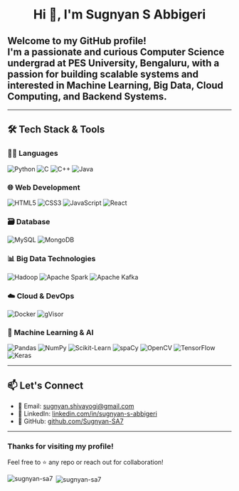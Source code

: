 <h1 align="center">Hi 👋, I'm Sugnyan S Abbigeri</h1>

<h2>
Welcome to my GitHub profile! <br>
I'm a passionate and curious Computer Science undergrad at <strong>PES University</strong>, Bengaluru, with a passion for building scalable systems and interested in <strong>Machine Learning</strong>, <strong>Big Data</strong>, <strong>Cloud Computing</strong>, and <strong>Backend Systems</strong>.
</h2>

---
## 🛠️ Tech Stack & Tools

### 👨‍💻 Languages  
![Python](https://img.shields.io/badge/Python-3776AB?style=for-the-badge&logo=python&logoColor=white)
![C](https://img.shields.io/badge/C-00599C?style=for-the-badge&logo=c&logoColor=white)
![C++](https://img.shields.io/badge/C++-00599C?style=for-the-badge&logo=c%2B%2B&logoColor=white)
![Java](https://img.shields.io/badge/Java-007396?style=for-the-badge&logo=java&logoColor=white)

### 🌐 Web Development  
![HTML5](https://img.shields.io/badge/HTML5-E34F26?style=for-the-badge&logo=html5&logoColor=white)
![CSS3](https://img.shields.io/badge/CSS3-1572B6?style=for-the-badge&logo=css3&logoColor=white)
![JavaScript](https://img.shields.io/badge/JavaScript-F7DF1E?style=for-the-badge&logo=javascript&logoColor=black)
![React](https://img.shields.io/badge/React-61DAFB?style=for-the-badge&logo=react&logoColor=black)

### 🗃️ Database  
![MySQL](https://img.shields.io/badge/MySQL-4479A1?style=for-the-badge&logo=mysql&logoColor=white)
![MongoDB](https://img.shields.io/badge/MongoDB-47A248?style=for-the-badge&logo=mongodb&logoColor=white)

### 📊 Big Data Technologies  
![Hadoop](https://img.shields.io/badge/Hadoop-66CCFF?style=for-the-badge&logo=apachehadoop&logoColor=black)
![Apache Spark](https://img.shields.io/badge/Apache%20Spark-E25A1C?style=for-the-badge&logo=apachespark&logoColor=white)
![Apache Kafka](https://img.shields.io/badge/Apache%20Kafka-231F20?style=for-the-badge&logo=apachekafka&logoColor=white)

### ☁️ Cloud & DevOps  
![Docker](https://img.shields.io/badge/Docker-2496ED?style=for-the-badge&logo=docker&logoColor=white)
![gVisor](https://img.shields.io/badge/gVisor-4285F4?style=for-the-badge&logo=googlecloud&logoColor=white)

### 🤖 Machine Learning & AI  
![Pandas](https://img.shields.io/badge/Pandas-150458?style=for-the-badge&logo=pandas&logoColor=white)
![NumPy](https://img.shields.io/badge/NumPy-013243?style=for-the-badge&logo=numpy&logoColor=white)
![Scikit-Learn](https://img.shields.io/badge/Scikit--Learn-F7931E?style=for-the-badge&logo=scikitlearn&logoColor=white)
![spaCy](https://img.shields.io/badge/spaCy-09A3D5?style=for-the-badge)
![OpenCV](https://img.shields.io/badge/OpenCV-5C3EE8?style=for-the-badge&logo=opencv&logoColor=white)
![TensorFlow](https://img.shields.io/badge/TensorFlow-FF6F00?style=for-the-badge&logo=tensorflow&logoColor=white)
![Keras](https://img.shields.io/badge/Keras-D00000?style=for-the-badge&logo=keras&logoColor=white)

---

## 📫 Let's Connect

- 📧 Email: [sugnyan.shivayogi@gmail.com](mailto:sugnyan.shivayogi@gmail.com)  
- 🔗 LinkedIn: [linkedin.com/in/sugnyan-s-abbigeri](https://linkedin.com/in/sugnyan-s-abbigeri)  
- 🐙 GitHub: [github.com/Sugnyan-SA7](https://github.com/Sugnyan-SA7)

---

### Thanks for visiting my profile!  
Feel free to ⭐ any repo or reach out for collaboration!


<p><img align="left" src="https://github-readme-stats.vercel.app/api/top-langs?username=sugnyan-sa7&show_icons=true&locale=en&layout=compact" alt="sugnyan-sa7" /></p>

<p>&nbsp;<img align="center" src="https://github-readme-stats.vercel.app/api?username=sugnyan-sa7&show_icons=true&locale=en" alt="sugnyan-sa7" /></p>
